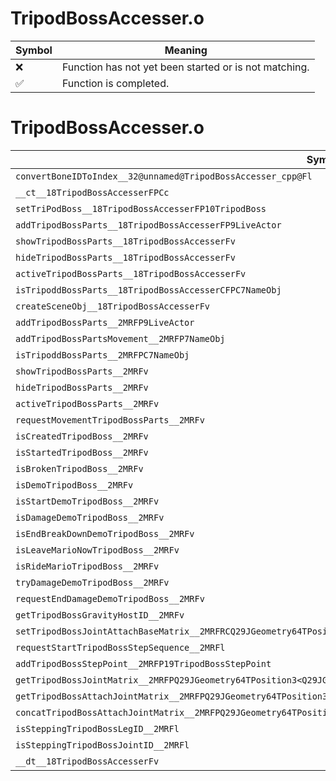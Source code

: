 # TripodBossAccesser.o
| Symbol | Meaning 
| ------------- | ------------- 
| :x: | Function has not yet been started or is not matching. 
| :white_check_mark: | Function is completed. 


# TripodBossAccesser.o
| Symbol | Decompiled? |
| ------------- | ------------- |
| `convertBoneIDToIndex__32@unnamed@TripodBossAccesser_cpp@Fl` | :x: |
| `__ct__18TripodBossAccesserFPCc` | :x: |
| `setTriPodBoss__18TripodBossAccesserFP10TripodBoss` | :x: |
| `addTripodBossParts__18TripodBossAccesserFP9LiveActor` | :x: |
| `showTripodBossParts__18TripodBossAccesserFv` | :x: |
| `hideTripodBossParts__18TripodBossAccesserFv` | :x: |
| `activeTripodBossParts__18TripodBossAccesserFv` | :x: |
| `isTripoddBossParts__18TripodBossAccesserCFPC7NameObj` | :x: |
| `createSceneObj__18TripodBossAccesserFv` | :x: |
| `addTripodBossParts__2MRFP9LiveActor` | :x: |
| `addTripodBossPartsMovement__2MRFP7NameObj` | :x: |
| `isTripoddBossParts__2MRFPC7NameObj` | :x: |
| `showTripodBossParts__2MRFv` | :x: |
| `hideTripodBossParts__2MRFv` | :x: |
| `activeTripodBossParts__2MRFv` | :x: |
| `requestMovementTripodBossParts__2MRFv` | :x: |
| `isCreatedTripodBoss__2MRFv` | :x: |
| `isStartedTripodBoss__2MRFv` | :x: |
| `isBrokenTripodBoss__2MRFv` | :x: |
| `isDemoTripodBoss__2MRFv` | :x: |
| `isStartDemoTripodBoss__2MRFv` | :x: |
| `isDamageDemoTripodBoss__2MRFv` | :x: |
| `isEndBreakDownDemoTripodBoss__2MRFv` | :x: |
| `isLeaveMarioNowTripodBoss__2MRFv` | :x: |
| `isRideMarioTripodBoss__2MRFv` | :x: |
| `tryDamageDemoTripodBoss__2MRFv` | :x: |
| `requestEndDamageDemoTripodBoss__2MRFv` | :x: |
| `getTripodBossGravityHostID__2MRFv` | :x: |
| `setTripodBossJointAttachBaseMatrix__2MRFRCQ29JGeometry64TPosition3<Q29JGeometry38TMatrix34<Q29JGeometry13SMatrix34C<f>>>l` | :x: |
| `requestStartTripodBossStepSequence__2MRFl` | :x: |
| `addTripodBossStepPoint__2MRFP19TripodBossStepPoint` | :x: |
| `getTripodBossJointMatrix__2MRFPQ29JGeometry64TPosition3<Q29JGeometry38TMatrix34<Q29JGeometry13SMatrix34C<f>>>l` | :x: |
| `getTripodBossAttachJointMatrix__2MRFPQ29JGeometry64TPosition3<Q29JGeometry38TMatrix34<Q29JGeometry13SMatrix34C<f>>>l` | :x: |
| `concatTripodBossAttachJointMatrix__2MRFPQ29JGeometry64TPosition3<Q29JGeometry38TMatrix34<Q29JGeometry13SMatrix34C<f>>>l` | :x: |
| `isSteppingTripodBossLegID__2MRFl` | :x: |
| `isSteppingTripodBossJointID__2MRFl` | :x: |
| `__dt__18TripodBossAccesserFv` | :x: |
